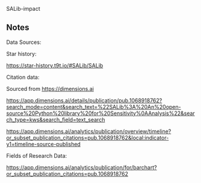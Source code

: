 SALib-impact


## Notes

Data Sources:

Star history:

https://star-history.t9t.io/#SALib/SALib


Citation data:

Sourced from https://dimensions.ai

https://app.dimensions.ai/details/publication/pub.1068918762?search_mode=content&search_text=%22SALib%3A%20An%20open-source%20Python%20library%20for%20Sensitivity%0AAnalysis%22&search_type=kws&search_field=text_search 

https://app.dimensions.ai/analytics/publication/overview/timeline?or_subset_publication_citations=pub.1068918762&local:indicator-y1=timeline-source-published


Fields of Research Data:

https://app.dimensions.ai/analytics/publication/for/barchart?or_subset_publication_citations=pub.1068918762